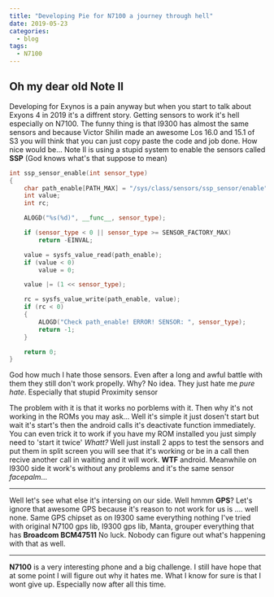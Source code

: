 ```yaml
---
title: "Developing Pie for N7100 a journey through hell"
date: 2019-05-23
categories:
  - blog
tags:
  - N7100
---
```


## Oh my dear old Note II

Developing for Exynos is a pain anyway but when you start to talk about Exyons 4 in 2019 it's a diffrent story.
Getting sensors to work it's hell especially on N7100. The funny thing is that I9300 has almost the same sensors and because Victor Shilin made an awesome Los 16.0 and 15.1 of S3 you will think that you can just copy paste the code and job done. How nice would be...
Note II is using a stupid system to enable the sensors called **SSP** (God knows what's that suppose to mean)


```cpp
int ssp_sensor_enable(int sensor_type)
{
	char path_enable[PATH_MAX] = "/sys/class/sensors/ssp_sensor/enable";
	int value;
	int rc;

	ALOGD("%s(%d)", __func__, sensor_type);

	if (sensor_type < 0 || sensor_type >= SENSOR_FACTORY_MAX)
		return -EINVAL;

	value = sysfs_value_read(path_enable);
	if (value < 0)
		value = 0;

	value |= (1 << sensor_type);

	rc = sysfs_value_write(path_enable, value);
	if (rc < 0)
	{
		ALOGD("Check path_enable! ERROR! SENSOR: ", sensor_type);
		return -1;
	}

	return 0;
}
```

God how much I hate those sensors. Even after a long and awful battle with them they still don't work propelly. 
Why? No idea. They just hate me *pure hate*. Especially that stupid Proximity sensor

The problem with it is that it works no porblems with it. Then why it's not working in the ROMs you may ask... Well it's simple it just dosen't start but wait it's start's then the android calls it's deactivate function immediately. You can even trick it to work if you have my ROM installed you just simply need to 'start it twice' *Whatt?* Well just install 2 apps to test the sensors and put them in split screen you will see that it's working or be in a call then recive another call in waiting and it will work. **WTF** android. Meanwhile on I9300 side it work's without any problems and it's the same sensor *facepalm*...

---

Well let's see what else it's intersing on our side. Well hmmm **GPS**? 
Let's ignore that awesome GPS because it's reason to not work for us is .... well none. Same GPS chipset as on I9300 same everything nothing I've tried with original N7100 gps lib, I9300 gps lib, Manta, grouper everything that has **Broadcom BCM47511** No luck. Nobody can figure out what's happening with that as well. 

---

**N7100** is a very interesting phone and a big challenge. I still have hope that at some point I will figure out why it hates me. What I know for sure is that I wont give up. Especially now after all this time. 
